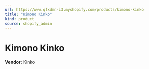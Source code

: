 ```yaml
---
url: https://www.qfxdmn-i3.myshopify.com/products/kimono-kinko
title: "Kimono Kinko"
kind: product
source: shopify_admin
---
```

# Kimono Kinko

**Vendor:** Kinko
